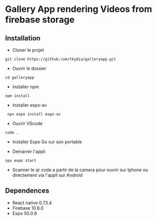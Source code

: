 # Gallery App rendering Videos from firebase storage

## Installation

- Cloner le projet

```
git clone https://github.com/tkydia/galleryapp.git
```

- Ouvrir le dossier

```
cd galleryapp
```

- Installer npm

```
npm install
```

- Installer expo-av

```
 npx expo install expo-av
```

- Ouvrir VScode

```
code .
```

- Installer Expo Go sur son portable

- Demarrer l'appli

```
npx expo start
```

- Scanner le qr code a partir de la camera pour ouvrir sur Iphone ou directement via l'appli sur Android

## Dependences

- React native 0.73.4
- Firebase 10.8.0
- Expo 50.0.8
